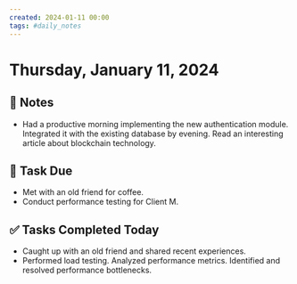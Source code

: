 ```yaml
---
created: 2024-01-11 00:00
tags: #daily_notes
---
```


# Thursday, January 11, 2024

## 📓 Notes
- Had a productive morning implementing the new authentication module. Integrated it with the existing database by evening. Read an interesting article about blockchain technology.

## 📅 Task Due
- Met with an old friend for coffee.
- Conduct performance testing for Client M.

## ✅ Tasks Completed Today
- Caught up with an old friend and shared recent experiences.
- Performed load testing. Analyzed performance metrics. Identified and resolved performance bottlenecks.